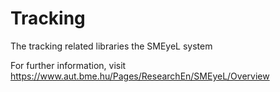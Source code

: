 Tracking
========

The tracking related libraries the SMEyeL system

For further information, visit
https://www.aut.bme.hu/Pages/ResearchEn/SMEyeL/Overview
